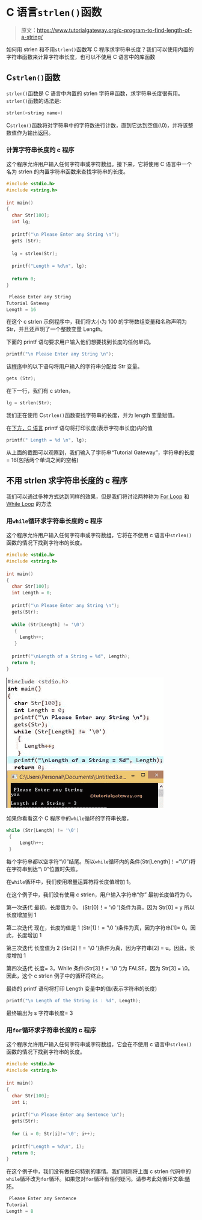 # C 语言`strlen()`函数

> 原文：<https://www.tutorialgateway.org/c-program-to-find-length-of-a-string/>

如何用 strlen 和不用`strlen()`函数写 C 程序求字符串长度？我们可以使用内置的字符串函数来计算字符串长度，也可以不使用 C 语言中的库函数

## C`strlen()`函数

`strlen()`函数是 C 语言中内置的 strlen 字符串函数，求字符串长度很有用。`strlen()`函数的语法是:

```c
strlen(<string name>)
```

C`strlen()`函数将对字符串中的字符数进行计数，直到它达到空值(\0)，并将该整数值作为输出返回。

### 计算字符串长度的 c 程序

这个程序允许用户输入任何字符串或字符数组。接下来，它将使用 C 语言中一个名为 strlen 的内置字符串函数来查找字符串的长度。

```c
#include <stdio.h>
#include <string.h>

int main()
{
  char Str[100];
  int lg;

  printf("\n Please Enter any String \n");
  gets (Str);

  lg = strlen(Str);

  printf("Length = %d\n", lg);

  return 0;
}
```

```c
 Please Enter any String 
Tutorial Gateway
Length = 16
```

在这个 c strlen 示例程序中，我们将大小为 100 的字符数组变量和名称声明为 Str，并且还声明了一个整数变量 Length。

下面的 printf 语句要求用户输入他们想要找到长度的任何单词。

```c
printf("\n Please Enter any String \n");
```

该[程序](https://www.tutorialgateway.org/c-programming-examples/)中的以下语句将用户输入的字符串分配给 Str 变量。

```c
gets (Str);
```

在下一行，我们有 c strlen，

```c
lg = strlen(Str);
```

我们正在使用 C`strlen()`函数查找字符串的长度，并为 length 变量赋值。

在[下方，C 语言](https://www.tutorialgateway.org/c-programming/) printf 语句将打印长度(表示字符串长度)内的值

```c
printf(" Length = %d \n", lg);
```

从上面的截图可以观察到，我们输入了字符串“Tutorial Gateway”，字符串的长度= 16(包括两个单词之间的空格)

## 不用 strlen 求字符串长度的 c 程序

我们可以通过多种方式达到同样的效果，但是我们将讨论两种称为 [For Loop](https://www.tutorialgateway.org/for-loop-in-c-programming/) 和 [While Loop](https://www.tutorialgateway.org/while-loop-in-c/) 的方法

### 用`while`循环求字符串长度的 c 程序

这个程序允许用户输入任何字符串或字符数组，它将在不使用 c 语言中`strlen()`函数的情况下找到字符串的长度。

```c
#include <stdio.h>
#include <string.h>

int main()
{
  char Str[100];
  int Length = 0;

  printf("\n Please Enter any String \n");
  gets(Str);

  while (Str[Length] != '\0')
   {   
     Length++;
   }

  printf("\nLength of a String = %d", Length);
  return 0;
}
```

![Length of a String Without Using strlen](img/795da3f542637b9639ce527f14ae6432.png)

如果你看看这个 C 程序中的`while`循环的字符串长度，

```c
while (Str[Length] != '\0')
 {   
     Length++;
 }
```

每个字符串都以空字符“\0”结尾。所以`while`循环内的条件(Str[Length]！=“\0”)将在字符串到达“\ 0”位置时失败。

在`while`循环中，我们使用增量运算符将长度值增加 1。

在这个例子中，我们没有使用 c strlen，用户输入字符串“你”
最初长度值将为 0。

第一次迭代
最初，长度值为 0。
(Str[0]！= '\0 ')条件为真，因为 Str[0] = y
所以长度增加到 1

第二次迭代
现在，长度的值是 1
(Str[1]！= '\0 ')条件为真，因为字符串[1]= 0。因此，长度增加 1

第三次迭代
长度值为 2
(Str[2]！= '\0 ')条件为真，因为字符串[2] = u。因此，长度增加 1

第四次迭代
长度= 3，While 条件(Str[3]！= '\0 ')为 FALSE，因为 Str[3] = \0。因此，这个 c strlen 例子中的循环将终止。

最终的 printf 语句将打印 Length 变量中的值(表示字符串的长度)

```c
printf("\n Length of the String is : %d", Length);
```

最终输出为
s 字符串长度= 3

### 用`for`循环求字符串长度的 c 程序

这个程序允许用户输入任何字符串或字符数组，它会在不使用 c 语言中`strlen()`函数的情况下找到字符串的长度。

```c
#include <stdio.h>
#include <string.h>

int main()
{
  char Str[100];
  int i;

  printf("\n Please Enter any Sentence \n");
  gets(Str);

  for (i = 0; Str[i]!='\0'; i++);

  printf("Length = %d\n", i);
  return 0;
}
```

在这个例子中，我们没有做任何特别的事情。我们刚刚将上面 c strlen 代码中的`while`循环改为`for`循环。如果您对`for`循环有任何疑问。请参考此处循环文章:[循环](https://www.tutorialgateway.org/for-loop-in-c-programming/)。

```c
 Please Enter any Sentence 
Tutorial
Length = 8
```
